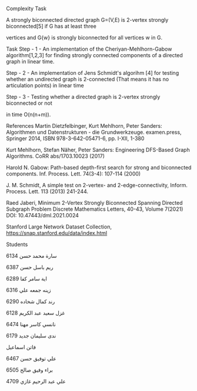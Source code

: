 Complexity Task



A strongly biconnected directed graph G=(V,E) is 2-vertex strongly biconnected[5] if G has at least three

vertices and G{w} is strongly biconnected for all vertices w in G.

Task
Step - 1 -
An implementation of the Cheriyan-Mehlhorn-Gabow algorithm[1,2,3] for finding strongly connected components of a directed graph in linear time.

Step - 2 -
An implementation of Jens Schmidt's algorihm [4] for testing whether an undirected graph is 2-connected (That means it has no articulation points) in linear time

Step - 3 -
Testing whether a directed graph is 2-vertex strongly biconnected or not

in time O(n(n+m)).

References
Martin Dietzfelbinger, Kurt Mehlhorn, Peter Sanders: Algorithmen und Datenstrukturen - die Grundwerkzeuge. examen.press, Springer 2014, ISBN 978-3-642-05471-6, pp. I-XII, 1-380

Kurt Mehlhorn, Stefan Näher, Peter Sanders: Engineering DFS-Based Graph Algorithms. CoRR abs/1703.10023 (2017)

Harold N. Gabow: Path-based depth-first search for strong and biconnected components. Inf. Process. Lett. 74(3-4): 107-114 (2000)

J. M. Schmidt, A simple test on 2-vertex- and 2-edge-connectivity, Inform. Process. Lett. 113 (2013) 241-244.

Raed Jaberi, Minimum 2-Vertex Strongly Biconnected Spanning Directed Subgraph Problem Discrete Mathematics Letters, 40-43, Volume 7(2021) DOI: 10.47443/dml.2021.0024

Stanford Large Network Dataset Collection, https://snap.stanford.edu/data/index.html



Students



سارة محمد حسن 6134


ريم باسل حسن 6387


اية سامر كفا 6289


زينه جمعه علي 6316


رند كمال شحاده 6290


غزل سعيد عبد الكريم 6128


نانسي كاسر مهنا 6474


ندى سليمان جديد 6179


فاتن اسماعيل 


علي توفيق حسن 6467


براء وفيق صالح 6505


علي عبد الرحيم غازي 4709


